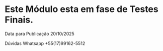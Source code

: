 # Este Módulo esta em fase de Testes Finais.
Data para Publicação 20/10/2025

Dúvidas Whatsapp +55(17)99162-5512


